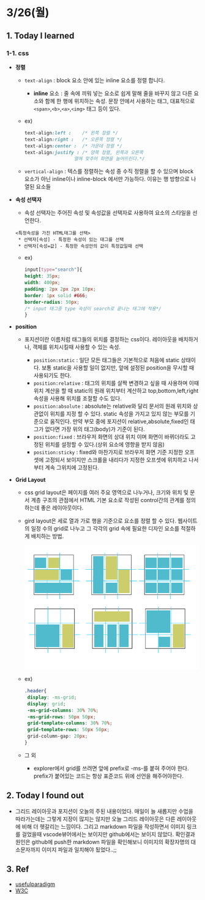 # 3/26(월)

## 1. Today I learned

### 1-1. css
 - <strong>정렬</strong>
   - `text-align` : block 요소 안에 있는 inline 요소를 정렬 합니다. 
     - <strong>inline</strong> 요소 : 줄 속에 끼워 넣는 요소로 쉽게 말해 줄을 바꾸지 않고 다른 요소와 함께 한 행에 위치하는 속성. 문장 안에서 사용하는 태그, 대표적으로 `<span>`,`<b>`,`<a>`,`<img>` 태그 등이 있다.

      
    -  ex)
        ```css 
        text-align:left :    /* 왼쪽 정렬 */
        text-align:right :   /* 오른쪽 정렬 */
        text-align:center :  /* 가운데 정렬 */
        text-align:justify : /* 양쪽 정렬, 왼쪽과 오른쪽 
                          열에 맞추어 화면을 늘어뜨린다.*/
       ```
   - `vertical-align` : 텍스를 정렬하는 속성 중 수직 정렬을 할 수 있으며 block 요소가 아닌 inline이나 inline-block 에서만 가능하다. 이유는 행 방향으로 나열된 요소들

- <strong>속성 선택자</strong> 
  - 속성 선택자는 주어진 속성 및 속성값을 선택자로 사용하여 요소의 스타일을 선언한다.
   ```
   <특정속성을 가진 HTML태그를 선택>
    * 선택자[속성] - 특정한 속성이 있는 태그를 선택
    * 선택자[속성=값] - 특정한 속성안의 값이 특정값일때 선택
  ``` 
     
    -  ex)
        ```css 
        input[type="search"]{
        height: 35px;
        width: 400px;
        padding: 2px 2px 2px 10px;
        border: 1px solid #666;
        border-radius: 50px;
        /* input 태그중 type 속성이 search로 끝나는 태그에 적용*/
        }
        ```

 - <strong>position</strong>
   - 포지션이란 이름처럼 태그들의 위치를 결정하는 css이다. 레이아웃을 배치하거나, 객체를 위치시킬때 사용할 수 있는 속성.

     - `position:static` : 일단 모든 태그들은  기본적으로 처음에  static 상태이다. 보통 static을 사용할 일이 없지만, 앞에 설정된 position을 무시할 때 사용되기도 한다.
     - `position:relative` : 태그의 위치를 살짝 변경하고 싶을 때 사용하며 이때 위치 계산을 할 때 static의 원래 위치부터 계산하고 top,bottom,left,right 속성을 사용해 위치를 조절할 수도 있다.
     - `position:absolute` : absolute는 relative와 달리 문서의 원래 위치와 상관없이 위치를 지정 할 수 있다. static 속성을 가지고 있지 않는 부모를 기준으로 움직인다. 만약 부모 중에 포지션이 relative,absolute,fixed인 태그가 없다면 가장 위의 태그(body)가 기준이 된다.
     - `position:fixed` : 브라우저 화면의 상대 위치 이며 화면이 바뀌더라도 고정된 위치를 설정할 수 있다.(상위 요소에 영향을 받지 않음)
     - `position:sticky` : fixed와 마찬가지로 브라우저 화면 기준 지정한 오프셋에 고정되서 보이지만 스크롤을 내리다가 지정한 오프셋에 위치하고 나서부터 계속 그위치에 고정된다. 


- <strong>Grid Layout</strong>
   - css grid layout은 페이지를 여러 주요 영역으로 나누거나, 크기와 위치 및 문서 계층 구조의 관점에서 HTML 기본 요소로 작성된 control간의 관계를 정의하는데 좋은 레이아웃이다.

   - gird layout은 세로 열과 가로 행을 기준으로 요소를 정렬 할 수 있다. 웹사이트의 일정 수의 grid로 나누고 그 각각의 grid 속에 필요한 디자인 요소를 적절하게 배치하는 방법.

     ![inline](images/grid_layout.PNG)
    
    -  ex)
        ```css 
        .header{
         display: -ms-grid;
         display: grid;
         -ms-grid-columns: 30% 70%;
         -ms-grid-rows: 50px 50px;
         grid-template-columns: 30% 70%;
         grid-template-rows: 50px 50px;
         grid-column-gap: 20px;
        }
        ```
  
    - 그 외
      - explorer에서 grid를 쓰려면 앞에 prefix로 -ms-를 붙혀 주어야 한다. prefix가 붙어있는 코드는 항상 표준코드 위에 선언을 해주어야한다.


## 2. Today I found out
  - 그리드 레이아웃과 포지션이 오늘의 주된 내용이었다. 매일이 늘 새롭지만 수업을 따라가는데는 그렇게 지장이 많지는 않지만 오늘 그리드 레이아웃은 다른 레이아웃에 비해 더 헷갈리는 느낌이다. 그리고 markdown 파일을 작성하면서 이미지 링크를 걸었을때 vscode뷰어에서는 보이지만 github에서는 보이지 않았다. 확인결과 원인은 github에 push한 markdown 파일을 확인해보니 이미지의 확장자명의 대소문자까지 이미지 파일과 일치해야 됬었다..;;

## 3. Ref
 - [usefulparadigm](http://www.usefulparadigm.com/2017/03/31/a-few-ways-to-make-a-grid-layout/)
 - [W3C](https://www.w3.org/)